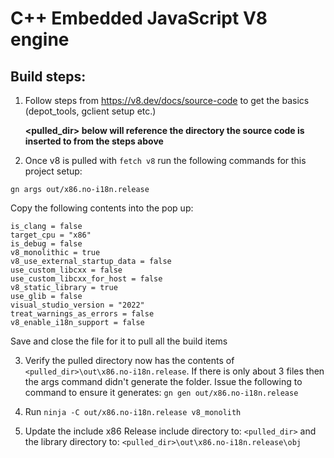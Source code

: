 # C++ Embedded JavaScript V8 engine

## Build steps:
1. Follow steps from https://v8.dev/docs/source-code to get the basics (depot_tools, gclient setup etc.)

    **<pulled_dir> below will reference the directory the source code is inserted to from the steps above**

2. Once v8 is pulled with `fetch v8` run the following commands for this project setup:
```
gn args out/x86.no-i18n.release
```

Copy the following contents into the pop up:
```
is_clang = false
target_cpu = "x86"
is_debug = false
v8_monolithic = true
v8_use_external_startup_data = false
use_custom_libcxx = false
use_custom_libcxx_for_host = false
v8_static_library = true
use_glib = false
visual_studio_version = "2022"
treat_warnings_as_errors = false
v8_enable_i18n_support = false
```
Save and close the file for it to pull all the build items

3. Verify the pulled directory now has the contents of `<pulled_dir>\out\x86.no-i18n.release`. If there is only about 3 files then the args command didn't generate the folder. Issue the following to command to ensure it generates: `gn gen out/x86.no-i18n.release`

4. Run `ninja -C out/x86.no-i18n.release v8_monolith`

5. Update the include x86 Release include directory to: `<pulled_dir>` and the library directory to: `<pulled_dir>\out\x86.no-i18n.release\obj`
